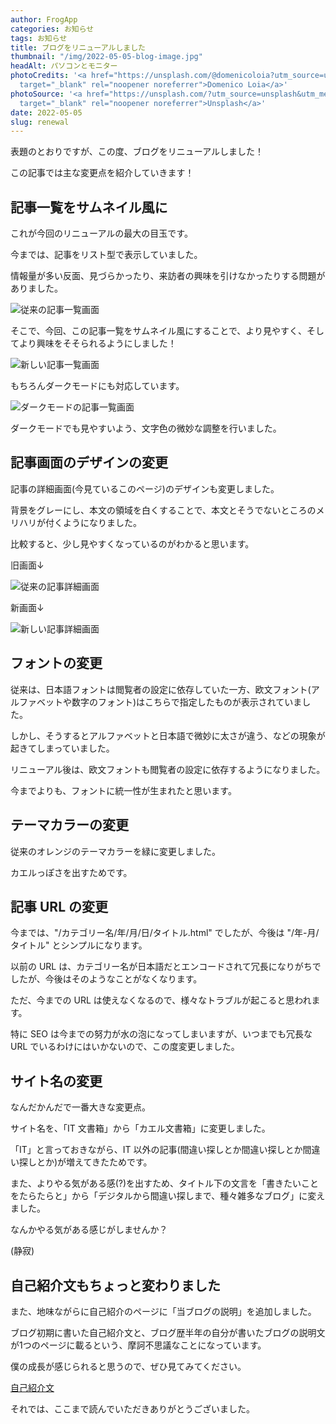 ```yaml
---
author: FrogApp
categories: お知らせ
tags: お知らせ
title: ブログをリニューアルしました
thumbnail: "/img/2022-05-05-blog-image.jpg"
headAlt: パソコンとモニター
photoCredits: '<a href="https://unsplash.com/@domenicoloia?utm_source=unsplash&utm_medium=referral&utm_content=creditCopyText"
  target="_blank" rel="noopener noreferrer">Domenico Loia</a>'
photoSource: '<a href="https://unsplash.com/?utm_source=unsplash&utm_medium=referral&utm_content=creditCopyText"
  target="_blank" rel="noopener noreferrer">Unsplash</a>'
date: 2022-05-05
slug: renewal
---
```


表題のとおりですが、この度、ブログをリニューアルしました！

この記事では主な変更点を紹介していきます！

## 記事一覧をサムネイル風に

これが今回のリニューアルの最大の目玉です。

今までは、記事をリスト型で表示していました。

情報量が多い反面、見づらかったり、来訪者の興味を引けなかったりする問題がありました。

![従来の記事一覧画面](/img/2022-05-05-old-list.jpg)

そこで、今回、この記事一覧をサムネイル風にすることで、より見やすく、そしてより興味をそそられるようにしました！

![新しい記事一覧画面](/img/2022-05-05-new-list-1.jpg)

もちろんダークモードにも対応しています。

![ダークモードの記事一覧画面](/img/2022-05-05-new-dark-list.jpg)

ダークモードでも見やすいよう、文字色の微妙な調整を行いました。

## 記事画面のデザインの変更

記事の詳細画面(今見ているこのページ)のデザインも変更しました。

背景をグレーにし、本文の領域を白くすることで、本文とそうでないところのメリハリが付くようになりました。

比較すると、少し見やすくなっているのがわかると思います。

旧画面↓

![従来の記事詳細画面](/img/2022-05-05-old-post.jpg)

新画面↓

![新しい記事詳細画面](/img/2022-05-05-new-post.jpg)

## フォントの変更

従来は、日本語フォントは閲覧者の設定に依存していた一方、欧文フォント(アルファベットや数字のフォント)はこちらで指定したものが表示されていました。

しかし、そうするとアルファベットと日本語で微妙に太さが違う、などの現象が起きてしまっていました。

リニューアル後は、欧文フォントも閲覧者の設定に依存するようになりました。

今までよりも、フォントに統一性が生まれたと思います。

## テーマカラーの変更

従来のオレンジのテーマカラーを緑に変更しました。

カエルっぽさを出すためです。

## 記事 URL の変更

今までは、"/カテゴリー名/年/月/日/タイトル.html" でしたが、今後は "/年-月/タイトル" とシンプルになります。

以前の URL は、カテゴリー名が日本語だとエンコードされて冗長になりがちでしたが、今後はそのようなことがなくなります。

ただ、今までの URL は使えなくなるので、様々なトラブルが起こると思われます。

特に SEO は今までの努力が水の泡になってしまいますが、いつまでも冗長な URL でいるわけにはいかないので、この度変更しました。

## サイト名の変更

なんだかんだで一番大きな変更点。

サイト名を、「IT 文書箱」から「カエル文書箱」に変更しました。

「IT」と言っておきながら、IT 以外の記事(間違い探しとか間違い探しとか間違い探しとか)が増えてきたためです。

また、よりやる気がある感(?)を出すため、タイトル下の文言を「書きたいことをたらたらと」から「デジタルから間違い探しまで、種々雑多なブログ」に変えました。

なんかやる気がある感じがしませんか？

(静寂)

## 自己紹介文もちょっと変わりました

また、地味ながらに自己紹介のページに「当ブログの説明」を追加しました。

ブログ初期に書いた自己紹介文と、ブログ歴半年の自分が書いたブログの説明文が1つのページに載るという、摩訶不思議なことになっています。

僕の成長が感じられると思うので、ぜひ見てみてください。

[自己紹介文](/about)

それでは、ここまで読んでいただきありがとうございました。
